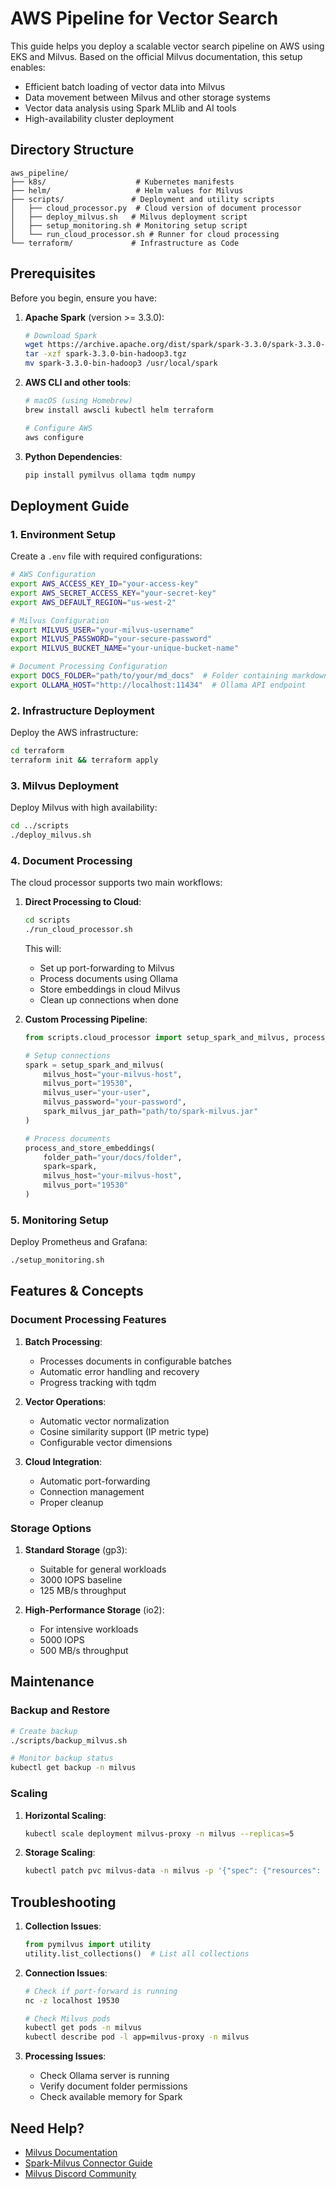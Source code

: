 # AWS Pipeline for Vector Search

This guide helps you deploy a scalable vector search pipeline on AWS using EKS and Milvus. Based on the official Milvus documentation, this setup enables:

- Efficient batch loading of vector data into Milvus
- Data movement between Milvus and other storage systems
- Vector data analysis using Spark MLlib and AI tools
- High-availability cluster deployment

## Directory Structure

```
aws_pipeline/
├── k8s/                    # Kubernetes manifests
├── helm/                   # Helm values for Milvus
├── scripts/               # Deployment and utility scripts
│   ├── cloud_processor.py  # Cloud version of document processor
│   ├── deploy_milvus.sh   # Milvus deployment script
│   ├── setup_monitoring.sh # Monitoring setup script
│   └── run_cloud_processor.sh # Runner for cloud processing
└── terraform/             # Infrastructure as Code
```

## Prerequisites

Before you begin, ensure you have:

1. **Apache Spark** (version >= 3.3.0):
   ```bash
   # Download Spark
   wget https://archive.apache.org/dist/spark/spark-3.3.0/spark-3.3.0-bin-hadoop3.tgz
   tar -xzf spark-3.3.0-bin-hadoop3.tgz
   mv spark-3.3.0-bin-hadoop3 /usr/local/spark
   ```

2. **AWS CLI and other tools**:
   ```bash
   # macOS (using Homebrew)
   brew install awscli kubectl helm terraform
   
   # Configure AWS
   aws configure
   ```

3. **Python Dependencies**:
   ```bash
   pip install pymilvus ollama tqdm numpy
   ```

## Deployment Guide

### 1. Environment Setup

Create a `.env` file with required configurations:

```bash
# AWS Configuration
export AWS_ACCESS_KEY_ID="your-access-key"
export AWS_SECRET_ACCESS_KEY="your-secret-key"
export AWS_DEFAULT_REGION="us-west-2"

# Milvus Configuration
export MILVUS_USER="your-milvus-username"
export MILVUS_PASSWORD="your-secure-password"
export MILVUS_BUCKET_NAME="your-unique-bucket-name"

# Document Processing Configuration
export DOCS_FOLDER="path/to/your/md_docs"  # Folder containing markdown files
export OLLAMA_HOST="http://localhost:11434"  # Ollama API endpoint
```

### 2. Infrastructure Deployment

Deploy the AWS infrastructure:
```bash
cd terraform
terraform init && terraform apply
```

### 3. Milvus Deployment

Deploy Milvus with high availability:
```bash
cd ../scripts
./deploy_milvus.sh
```

### 4. Document Processing

The cloud processor supports two main workflows:

1. **Direct Processing to Cloud**:
   ```bash
   cd scripts
   ./run_cloud_processor.sh
   ```
   This will:
   - Set up port-forwarding to Milvus
   - Process documents using Ollama
   - Store embeddings in cloud Milvus
   - Clean up connections when done

2. **Custom Processing Pipeline**:
   ```python
   from scripts.cloud_processor import setup_spark_and_milvus, process_and_store_embeddings
   
   # Setup connections
   spark = setup_spark_and_milvus(
       milvus_host="your-milvus-host",
       milvus_port="19530",
       milvus_user="your-user",
       milvus_password="your-password",
       spark_milvus_jar_path="path/to/spark-milvus.jar"
   )
   
   # Process documents
   process_and_store_embeddings(
       folder_path="your/docs/folder",
       spark=spark,
       milvus_host="your-milvus-host",
       milvus_port="19530"
   )
   ```

### 5. Monitoring Setup

Deploy Prometheus and Grafana:
```bash
./setup_monitoring.sh
```

## Features & Concepts

### Document Processing Features

1. **Batch Processing**:
   - Processes documents in configurable batches
   - Automatic error handling and recovery
   - Progress tracking with tqdm

2. **Vector Operations**:
   - Automatic vector normalization
   - Cosine similarity support (IP metric type)
   - Configurable vector dimensions

3. **Cloud Integration**:
   - Automatic port-forwarding
   - Connection management
   - Proper cleanup

### Storage Options

1. **Standard Storage** (gp3):
   - Suitable for general workloads
   - 3000 IOPS baseline
   - 125 MB/s throughput

2. **High-Performance Storage** (io2):
   - For intensive workloads
   - 5000 IOPS
   - 500 MB/s throughput

## Maintenance

### Backup and Restore
```bash
# Create backup
./scripts/backup_milvus.sh

# Monitor backup status
kubectl get backup -n milvus
```

### Scaling

1. **Horizontal Scaling**:
   ```bash
   kubectl scale deployment milvus-proxy -n milvus --replicas=5
   ```

2. **Storage Scaling**:
   ```bash
   kubectl patch pvc milvus-data -n milvus -p '{"spec": {"resources": {"requests": {"storage": "100Gi"}}}}'
   ```

## Troubleshooting

1. **Collection Issues**:
   ```python
   from pymilvus import utility
   utility.list_collections()  # List all collections
   ```

2. **Connection Issues**:
   ```bash
   # Check if port-forward is running
   nc -z localhost 19530
   
   # Check Milvus pods
   kubectl get pods -n milvus
   kubectl describe pod -l app=milvus-proxy -n milvus
   ```

3. **Processing Issues**:
   - Check Ollama server is running
   - Verify document folder permissions
   - Check available memory for Spark

## Need Help?

- [Milvus Documentation](https://milvus.io/docs)
- [Spark-Milvus Connector Guide](https://github.com/zilliztech/spark-milvus)
- [Milvus Discord Community](https://discord.gg/8uyFbECzPX) 